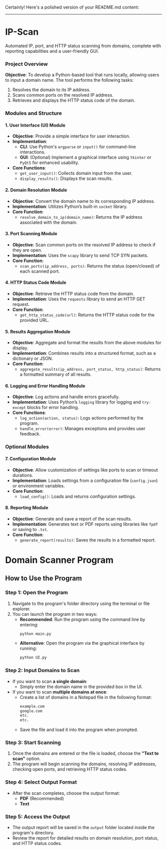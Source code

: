 Certainly! Here's a polished version of your README.md content:

---

# IP-Scan

Automated IP, port, and HTTP status scanning from domains, complete with reporting capabilities and a user-friendly GUI.

### Project Overview

**Objective**: To develop a Python-based tool that runs locally, allowing users to input a domain name. The tool performs the following tasks:

1. Resolves the domain to its IP address.
2. Scans common ports on the resolved IP address.
3. Retrieves and displays the HTTP status code of the domain.

### Modules and Structure

#### 1. **User Interface (UI) Module**
   - **Objective**: Provide a simple interface for user interaction.
   - **Implementation**:
     - **CLI**: Use Python's `argparse` or `input()` for command-line interactions.
     - **GUI**: (Optional) Implement a graphical interface using `tkinter` or `PyQt5` for enhanced usability.
   - **Core Functions**:
     - `get_user_input()`: Collects domain input from the user.
     - `display_results()`: Displays the scan results.

#### 2. **Domain Resolution Module**
   - **Objective**: Convert the domain name to its corresponding IP address.
   - **Implementation**: Utilizes Python’s built-in `socket` library.
   - **Core Function**:
     - `resolve_domain_to_ip(domain_name)`: Returns the IP address associated with the domain.

#### 3. **Port Scanning Module**
   - **Objective**: Scan common ports on the resolved IP address to check if they are open.
   - **Implementation**: Uses the `scapy` library to send TCP SYN packets.
   - **Core Function**:
     - `scan_ports(ip_address, ports)`: Returns the status (open/closed) of each scanned port.

#### 4. **HTTP Status Code Module**
   - **Objective**: Retrieve the HTTP status code from the domain.
   - **Implementation**: Uses the `requests` library to send an HTTP GET request.
   - **Core Function**:
     - `get_http_status_code(url)`: Returns the HTTP status code for the provided URL.

#### 5. **Results Aggregation Module**
   - **Objective**: Aggregate and format the results from the above modules for display.
   - **Implementation**: Combines results into a structured format, such as a dictionary or JSON.
   - **Core Function**:
     - `aggregate_results(ip_address, port_status, http_status)`: Returns a formatted summary of all results.

#### 6. **Logging and Error Handling Module**
   - **Objective**: Log actions and handle errors gracefully.
   - **Implementation**: Uses Python’s `logging` library for logging and `try-except` blocks for error handling.
   - **Core Functions**:
     - `log_action(action, status)`: Logs actions performed by the program.
     - `handle_error(error)`: Manages exceptions and provides user feedback.

### Optional Modules

#### 7. **Configuration Module**
   - **Objective**: Allow customization of settings like ports to scan or timeout durations.
   - **Implementation**: Loads settings from a configuration file (`config.json`) or environment variables.
   - **Core Function**:
     - `load_config()`: Loads and returns configuration settings.

#### 8. **Reporting Module**
   - **Objective**: Generate and save a report of the scan results.
   - **Implementation**: Generates text or PDF reports using libraries like `fpdf` or saving to `.txt`.
   - **Core Function**:
     - `generate_report(results)`: Saves the results in a formatted report.

# Domain Scanner Program

## How to Use the Program

### Step 1: Open the Program
1. Navigate to the program's folder directory using the terminal or file explorer.
2. You can launch the program in two ways:
   - **Recommended**: Run the program using the command line by entering:
     ```bash
     python main.py
     ```
   - **Alternative**: Open the program via the graphical interface by running:
     ```bash
     python UI.py
     ```

### Step 2: Input Domains to Scan
- If you want to scan **a single domain**:
  - Simply enter the domain name in the provided box in the UI.
- If you want to scan **multiple domains at once**:
  - Create a list of domains in a Notepad file in the following format:
    ```txt
    example.com
    google.com
    etc.
    etc.
    ```
  - Save the file and load it into the program when prompted.

### Step 3: Start Scanning
1. Once the domains are entered or the file is loaded, choose the **"Text to scan"** option.
2. The program will begin scanning the domains, resolving IP addresses, checking open ports, and retrieving HTTP status codes.

### Step 4: Select Output Format
- After the scan completes, choose the output format:
  - **PDF** (Recommended)
  - **Text**

### Step 5: Access the Output
- The output report will be saved in the `output` folder located inside the program's directory.
- Review the report for detailed results on domain resolution, port status, and HTTP status codes.
